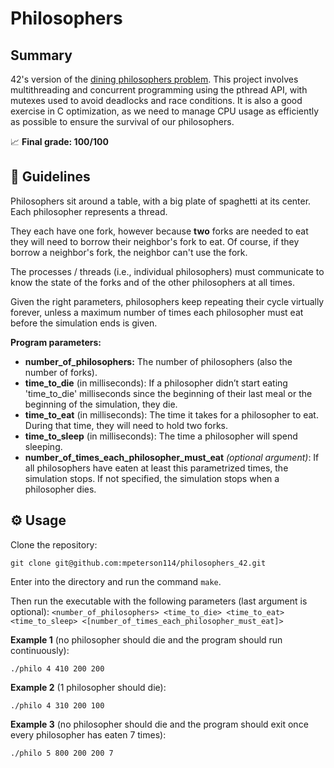 # Philosophers
## Summary
42's version of the [dining philosophers problem](https://en.wikipedia.org/wiki/Dining_philosophers_problem). This project involves multithreading and concurrent programming using the pthread API, with mutexes used to avoid deadlocks and race conditions. It is also a good exercise in C optimization, as we need to manage CPU usage as efficiently as possible to ensure the survival of our philosophers.

📈 **Final grade: 100/100**

## 📌 Guidelines
Philosophers sit around a table, with a big plate of spaghetti at its center. Each philosopher represents a thread. 

They each have one fork, however because **two** forks are needed to eat they will need to borrow their neighbor's fork to eat. Of course, if they borrow a neighbor's fork, the neighbor can't use the fork. 

The processes / threads (i.e., individual philosophers) must communicate to know the state of the forks and of the other philosophers at all times. 

Given the right parameters, philosophers keep repeating their cycle virtually forever, unless a maximum number of times each philosopher must eat before the simulation ends is given.

**Program parameters:**

* **number_of_philosophers:** The number of philosophers (also the number of forks).
* **time_to_die** (in milliseconds):  If a philosopher didn’t start eating 'time_to_die' milliseconds since the beginning of their last meal or the beginning of the simulation, they die.
* **time_to_eat** (in milliseconds): The time it takes for a philosopher to eat. During that time, they will need to hold two forks.
* **time_to_sleep** (in milliseconds): The time a philosopher will spend sleeping.
* **number_of_times_each_philosopher_must_eat** _(optional argument)_: If all philosophers have eaten at least this parametrized times, the simulation stops. If not specified, the simulation stops when a philosopher dies.

## ⚙️ Usage
Clone the repository:
```
git clone git@github.com:mpeterson114/philosophers_42.git
```

Enter into the directory and run the command ```make```. 

Then run the executable with the following parameters (last argument is optional): 
```<number_of_philosophers> <time_to_die> <time_to_eat> <time_to_sleep> <[number_of_times_each_philosopher_must_eat]>```


**Example 1** (no philosopher should die and the program should run continuously):
```
./philo 4 410 200 200
```

**Example 2** (1 philosopher should die):
```
./philo 4 310 200 100
```

**Example 3** (no philosopher should die and the program should exit once every philosopher has eaten 7 times):
```
./philo 5 800 200 200 7
```

